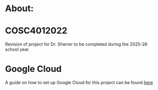 # About:



# COSC4012022
Revision of project for Dr. Sherrer to be completed during the 2025-26 school year.

# Google Cloud
A guide on how to set up Google Cloud for this project can be found [here](SettingUpGoogleCloud.md)
